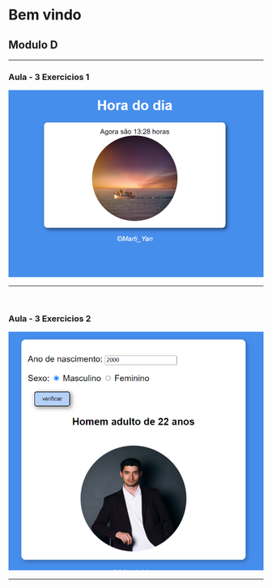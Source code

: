 <h1> Bem vindo </h1>
<h2> Modulo D </h2>
<hr>
<h3> Aula - 3 Exercicios 1 </h3>
<img src="./img_readme/ex1.png">
<hr>
<br>
<h3> Aula - 3 Exercicios 2 </h3>
<img src="./img_readme/ex2.png">
<hr>
